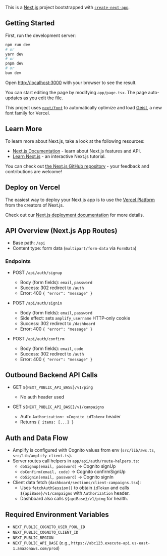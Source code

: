 This is a [Next.js](https://nextjs.org) project bootstrapped with [`create-next-app`](https://nextjs.org/docs/app/api-reference/cli/create-next-app).

## Getting Started

First, run the development server:

```bash
npm run dev
# or
yarn dev
# or
pnpm dev
# or
bun dev
```

Open [http://localhost:3000](http://localhost:3000) with your browser to see the result.

You can start editing the page by modifying `app/page.tsx`. The page auto-updates as you edit the file.

This project uses [`next/font`](https://nextjs.org/docs/app/building-your-application/optimizing/fonts) to automatically optimize and load [Geist](https://vercel.com/font), a new font family for Vercel.

## Learn More

To learn more about Next.js, take a look at the following resources:

- [Next.js Documentation](https://nextjs.org/docs) - learn about Next.js features and API.
- [Learn Next.js](https://nextjs.org/learn) - an interactive Next.js tutorial.

You can check out [the Next.js GitHub repository](https://github.com/vercel/next.js) - your feedback and contributions are welcome!

## Deploy on Vercel

The easiest way to deploy your Next.js app is to use the [Vercel Platform](https://vercel.com/new?utm_medium=default-template&filter=next.js&utm_source=create-next-app&utm_campaign=create-next-app-readme) from the creators of Next.js.

Check out our [Next.js deployment documentation](https://nextjs.org/docs/app/building-your-application/deploying) for more details.

## API Overview (Next.js App Routes)

- Base path: `/api`
- Content type: form data (`multipart/form-data` via `FormData`)

### Endpoints

- POST `/api/auth/signup`
  - Body (form fields): `email`, `password`
  - Success: 302 redirect to `/auth`
  - Error: 400 `{ "error": "message" }`

- POST `/api/auth/signin`
  - Body (form fields): `email`, `password`
  - Side effect: sets `amplify_username` HTTP-only cookie
  - Success: 302 redirect to `/dashboard`
  - Error: 400 `{ "error": "message" }`

- POST `/api/auth/confirm`
  - Body (form fields): `email`, `code`
  - Success: 302 redirect to `/auth`
  - Error: 400 `{ "error": "message" }`

## Outbound Backend API Calls

- GET `${NEXT_PUBLIC_API_BASE}/v1/ping`
  - No auth header used

- GET `${NEXT_PUBLIC_API_BASE}/v1/campaigns`
  - Auth: `Authorization: <Cognito idToken>` header
  - Returns `{ items: [...] }`

## Auth and Data Flow

- Amplify is configured with Cognito values from env (`src/lib/aws.ts`, `src/lib/amplify-client.ts`).
- Server routes call helpers in `app/api/auth/route-helpers.ts`:
  - `doSignup(email, password)` → Cognito signUp
  - `doConfirm(email, code)` → Cognito confirmSignUp
  - `doSignin(email, password)` → Cognito signIn
- Client data fetch (`dashboard/sections/client-campaigns.tsx`):
  - Uses `fetchAuthSession()` to obtain `idToken` and calls `${apiBase}/v1/campaigns` with `Authorization` header.
  - Dashboard also calls `${apiBase}/v1/ping` for health.

## Required Environment Variables

- `NEXT_PUBLIC_COGNITO_USER_POOL_ID`
- `NEXT_PUBLIC_COGNITO_CLIENT_ID`
- `NEXT_PUBLIC_REGION`
- `NEXT_PUBLIC_API_BASE` (e.g., `https://abc123.execute-api.us-east-1.amazonaws.com/prod`)
